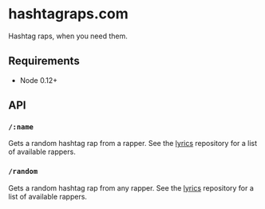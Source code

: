 # hashtagraps.com

Hashtag raps, when you need them.

## Requirements

- Node 0.12+

## API

### `/:name`

Gets a random hashtag rap from a rapper. See the [lyrics](lib/lyrics/) repository for a list of available rappers.

### `/random`

Gets a random hashtag rap from any rapper. See the [lyrics](lib/lyrics/) repository for a list of available rappers.
